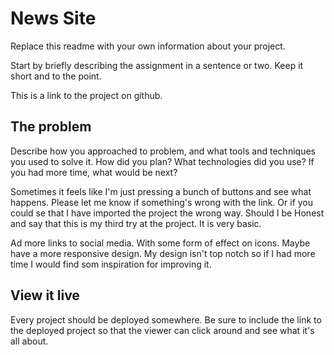 # News Site

Replace this readme with your own information about your project. 

Start by briefly describing the assignment in a sentence or two. Keep it short and to the point.

This is a link to the project on github. 

## The problem

Describe how you approached to problem, and what tools and techniques you used to solve it. How did you plan? What technologies did you use? If you had more time, what would be next?

 Sometimes it feels like I'm just pressing a bunch of buttons and see what happens. Please let me know if something's wrong with the link. Or if you could se that I have imported the project the wrong way. Should I be Honest and say that this is my third try at the project. It is very basic.
 
 Ad more links to social media. With some form of effect on icons. Maybe have a more responsive design. My design isn't top notch so if I had more time I would find som inspiration for improving it.

## View it live
Every project should be deployed somewhere. Be sure to include the link to the deployed project so that the viewer can click around and see what it's all about.
